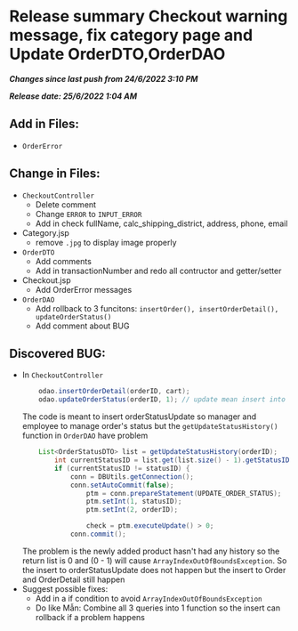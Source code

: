 # Release summary Checkout warning message, fix category page and Update OrderDTO,OrderDAO
***Changes since last push from 24/6/2022 3:10 PM***

***Release date: 25/6/2022 1:04 AM***

## Add in Files:
- `OrderError`

## Change in Files:
- `CheckoutController`
	- Delete comment
	- Change `ERROR` to `INPUT_ERROR`
	- Add in check fullName, calc_shipping_district, address, phone, email
- Category.jsp
	- remove `.jpg` to display image properly
- `OrderDTO`
	- Add comments
	- Add in transactionNumber and redo all contructor and getter/setter
- Checkout.jsp
	- Add OrderError messages
- `OrderDAO`
	- Add rollback to 3 funcitons: `insertOrder(), insertOrderDetail(), updateOrderStatus()`
	- Add comment about BUG

## Discovered BUG:
- In `CheckoutController`
	```java
		odao.insertOrderDetail(orderID, cart);
        odao.updateOrderStatus(orderID, 1); // update mean insert into tblOrderStatusUpdate
	```
	The code is meant to insert orderStatusUpdate so manager and employee to manage order's status but the `getUpdateStatusHistory()` function in `OrderDAO` have problem
	```java
		List<OrderStatusDTO> list = getUpdateStatusHistory(orderID);
            int currentStatusID = list.get(list.size() - 1).getStatusID();// got ArrayIndexOutOfBoundsException for new product add in with no previous history so list = 0 and can't -1
            if (currentStatusID != statusID) {
                conn = DBUtils.getConnection();
                conn.setAutoCommit(false);
                    ptm = conn.prepareStatement(UPDATE_ORDER_STATUS);
                    ptm.setInt(1, statusID);
                    ptm.setInt(2, orderID);

                    check = ptm.executeUpdate() > 0;
                conn.commit();
	```
	The problem is the newly added product hasn't had any history so the return list is 0 and (0 - 1) will cause `ArrayIndexOutOfBoundsException`. So the insert to orderStatusUpdate does not happen but the insert to Order and OrderDetail still happen
- Suggest possible fixes:
	- Add in a if condition to avoid `ArrayIndexOutOfBoundsException`
	- Do like Mẫn: Combine all 3 queries into 1 function so the insert can rollback if a problem happens